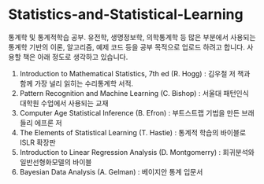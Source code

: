 # Statistics-and-Statistical-Learning
 
통계학 및 통계적학습 공부.
유전학, 생명정보학, 의학통계학 등 많은 부분에서 사용되는 통계학 기반의 이론, 알고리즘, 예제 코드 등을 공부 목적으로 업로드 하려고 합니다.
사용할 책은 아래 정도로 생각하고 있습니다.

1) Introduction to Mathematical Statistics, 7th ed (R. Hogg)
   : 김우철 저 책과 함께 가장 널리 읽히는 수리통계학 서적.
2) Pattern Recognition and Machine Learning (C. Bishop)
   : 서울대 패턴인식 대학원 수업에서 사용되는 교재
3) Computer Age Statistical Inference (B. Efron)
   : 부트스트랩 기법을 만든 브래들리 에프론 저
4) The Elements of Statistical Learning (T. Hastie)
   : 통계적 학습의 바이블로 ISLR 확장판
5) Introduction to Linear Regression Analysis (D. Montgomerry)
   : 회귀분석와 일반선형화모델의 바이블
6) Bayesian Data Analysis (A. Gelman)
   : 베이지안 통계 입문서

